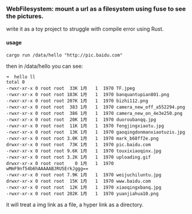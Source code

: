 ### WebFilesystem: mount a url as a filesystem using fuse to see the pictures.



write it as a toy project to struggle with compile error using Rust.



#### usage

```
cargo run /data/hello "http://pic.baidu.com"
```

then in /data/hello you can see:

```
➜  hello ll
total 0
-rwxr-xr-x 0 root root  33K 1月   1  1970 TF.jpeg
-rwxr-xr-x 0 root root 183K 1月   1  1970 banquantupian801.png
-rwxr-xr-x 0 root root 207K 1月   1  1970 bizhi112.png
-rwxr-xr-x 0 root root  383 1月   1  1970 camera_new_off_a552294.png
-rwxr-xr-x 0 root root  386 1月   1  1970 camera_new_on_4e3e250.png
-rwxr-xr-x 0 root root  20K 1月   1  1970 duoroubanqq.jpg
-rwxr-xr-x 0 root root  11K 1月   1  1970 fengjingxiaotu.jpg
-rwxr-xr-x 0 root root  13K 1月   1  1970 gaoqingdonmanxiaotuzis.jpg
-rwxr-xr-x 0 root root 3.0K 1月   1  1970 mark_b68ff2e.png
drwxr-xr-x 0 root root  73K 1月   1  1970 pic.baidu.com
-rwxr-xr-x 0 root root 9.6K 1月   1  1970 touxixiaoqinx.jpg
-rwxr-xr-x 0 root root 3.2K 1月   1  1970 uploading.gif
drwxr-xr-x 0 root root    0 1月   1  1970 wMmF9nf54b6hAAAAABJRU5ErkJggg==
-rwxr-xr-x 0 root root 7.9K 1月   1  1970 weijuchiluntu.jpg
drwxr-xr-x 0 root root  15K 1月   1  1970 www.baidu.com
-rwxr-xr-x 0 root root  12K 1月   1  1970 xiaoqingxbanq.jpg
-rwxr-xr-x 0 root root 202K 1月   1  1970 yuanjiahua10.png
```

it will treat a img link as a file, a hyper link as a directory.
